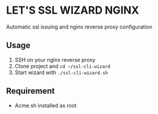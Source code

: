 # LET'S SSL  WIZARD NGINX

Automatic ssl issuing and nginx reverse proxy configuration

## Usage

1. SSH on your nginx reverse proxy
1. Clone project and `cd ~/ssl-cli-wizard`
1. Start wizard with `./ssl-cli-wizard.sh`

## Requirement

* Acme.sh installed as root


